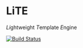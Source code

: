 # LiTE
*Li*ghtweight *T*emplate *E*ngine

[![Build Status](https://travis-ci.org/tpawl/LiTE.svg?branch=master)](https://travis-ci.org/tpawl/LiTE)
